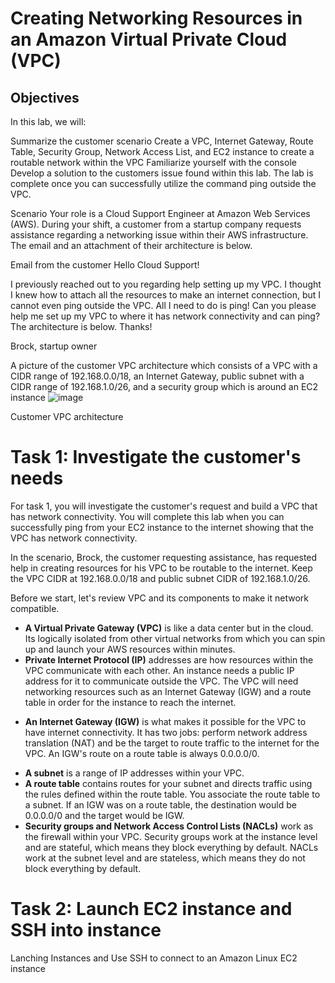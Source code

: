 # Creating Networking Resources in an Amazon Virtual Private Cloud (VPC)

## Objectives
In this lab, we will:

Summarize the customer scenario
Create a VPC, Internet Gateway, Route Table, Security Group, Network Access List, and EC2 instance to create a routable network within the VPC
Familiarize yourself with the console
Develop a solution to the customers issue found within this lab.
The lab is complete once you can successfully utilize the command ping outside the VPC.

Scenario
Your role is a Cloud Support Engineer at Amazon Web Services (AWS). During your shift, a customer from a startup company requests assistance regarding a networking issue within their AWS infrastructure. The email and an attachment of their architecture is below.

Email from the customer
Hello Cloud Support!

I previously reached out to you regarding help setting up my VPC. I thought I knew how to attach all the resources to make an internet connection, but I cannot even ping outside the VPC. All I need to do is ping! Can you please help me set up my VPC to where it has network connectivity and can ping? The architecture is below. Thanks!

Brock, startup owner

A picture of the customer VPC architecture which consists of a VPC with a CIDR range of 192.168.0.0/18, an Internet Gateway, public subnet with a CIDR range of 192.168.1.0/26, and a security group which is around an EC2 instance
![image](https://github.com/GowriAyyanar/Hands-on-Labs/assets/152156151/81a139b1-18c6-4b66-bffe-be9dd4f1d1f7)
									
Customer VPC architecture

# Task 1: Investigate the customer's needs

For task 1, you will investigate the customer's request and build a VPC that has network connectivity. You will complete this lab when you can successfully ping from your EC2 instance to the internet showing that the VPC has network connectivity.

In the scenario, Brock, the customer requesting assistance, has requested help in creating resources for his VPC to be routable to the internet. Keep the VPC CIDR at 192.168.0.0/18 and public subnet CIDR of 192.168.1.0/26.

<!-- Creating VPC- Create a VPC - Select VPC only- Name tag(test vpc) - Given CIDR 192.168.0.0/18 - create vpc
Create Subnets -select create subnet- vpc id (test vpc)- Name of subnet is - CIDR 192.168.1.0/28 - create subnet
Create Route table - select route table - create route table - Name (public route table)- select test vpc - create route table 
Create Internet Gateway and attach Internet Gateway - create Internet Gateway- name IGW test VPC - Create - select created IGW test VPC - Attach VPC under the Action - select test vpc - now its attach internet gateway
Add route to route table and associate subnet to route table - Go to route table - select create route table(public route table) - Select routes - Edit routes - Add route - 0.0.0.0/0 target via internet gateway - IGW under test vpc - save changes  -Select Subnet associations - select subnet - save (now we associate subnet to route table)
Creating a Network ACL - Optional
Creating a Security Group -Select Create security group - Nametag - Public security group - Description (allow public access) - select test vpc - inbounds rules allow SSH, HTTP,HTTPS IPV$ select  -->

Before we start, let's review VPC and its components to make it network compatible.

+ **A Virtual Private Gateway (VPC)** is like a data center but in the cloud. Its logically isolated from other virtual networks from which you can spin up and launch your AWS resources within minutes.
+ **Private Internet Protocol (IP)** addresses are how resources within the VPC communicate with each other. An instance needs a public IP address for it to communicate outside the VPC. The VPC will need networking resources such as an Internet Gateway (IGW) and a route table in order for the instance to reach the internet.
- **An Internet Gateway (IGW)** is what makes it possible for the VPC to have internet connectivity. It has two jobs: perform network address translation (NAT) and be the target to route traffic to the internet for the VPC. An IGW's route on a route table is always 0.0.0.0/0.
+ **A subnet** is a range of IP addresses within your VPC.
+ **A route table** contains routes for your subnet and directs traffic using the rules defined within the route table. You associate the route table to a subnet. If an IGW was on a route table, the destination would be 0.0.0.0/0 and the target would be IGW.
+ **Security groups and Network Access Control Lists (NACLs)** work as the firewall within your VPC. Security groups work at the instance level and are stateful, which means they block everything by default. NACLs work at the subnet level and are stateless, which means they do not block everything by default.

# Task 2: Launch EC2 instance and SSH into instance

Lanching Instances and
Use SSH to connect to an Amazon Linux EC2 instance


